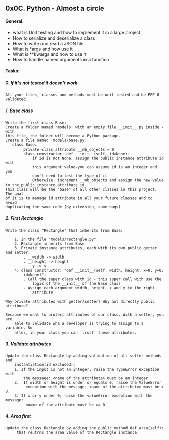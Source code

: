 ## 0x0C. Python - Almost a circle

#### General:
*   what is Unit testing and how to implement it in a large project.
*   How to serialize and deserialize a class
*   How to write and read a JSON file
*   What is *args and how use it
*   What is **kwargs and how to use it
*   How to handle named arguments in a function



#### Tasks:

##### 0. If it's not tested it doesn't work
    All your files, classes and methods must be unit tested and be PEP 8
    validated.


##### 1. Base class
    Write the first class Base:
    Create a folder named 'models' with an empty file __init__.py inside - with
    this file, the folder will become a Python package.
    Create a file named 'models/base.py:
       class Base:
            private class attribute __nb_objects = 0
            class constructor: def __init__(self, id=None):
                if id is not None, assign the public instance attribute id with
                this argument value-you can assume id is an integer and you
                don't need to test the type of it
                Otherwise, increment __nb_objects and assign the new value to the public instance attribute id    
    This class will be the "base" of all other classes in this project. The goal
    of it is to manage id attribute in all your future classes and to avoid
    duplicating the same code (by extension, same bugs)


##### 2. First Rectangle
    Write the class "Rectangle" that inherits from Base:

        1. In the file "models/rectangle.py"
        2. Rectangle inherits from Base
        3. Private instance attributes, each with its own public getter and setter:
            . __width -> width
            . __height -> height
            . __y -> y
        4. class constructor: "def __init__(self, width, height, x=0, y=0,
            id=None)":
            . Call the super class with id - this super call with use the
                logic of the __init__ of the Base class
            . Assign each argument width, height, x and y to the right
                attribute

    Why private attributes with getter/setter? Why not directly public attribute?

    Because we want to protect attributes of our class. With a setter, you are
        able to validate wha a developer is trying to assign to a variable. So
        after, in your class you can 'trust' these attributes.


##### 3. Validate attributes
    Update the class Rectangle by adding validation of all setter methods and
        instantiation(id excluded):
        1. If the input is not an integer, raise the TypeError exception with
            the message: <name of the attribute> must be an integer.
        2.  If width or height is under or equals 0, raise the ValueError
             exception with the message: <name of the attribute> must be > 0.
        3. If x or y under 0, raise the valueError exception with the message:
             <name of the attribute must be >= 0


##### 4. Area first
    Update the class Rectangle by adding the public method def area(self):
         that reutrns the area value of the Rectangle instance.


